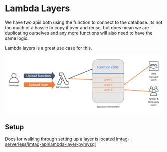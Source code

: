 # Lambda Layers

We have two apis both using the function to connect to the database. Its not too much of a hassle to copy it over and reuse, but does mean we are duplicating ourselves and any more functions will also need to have the same logic.

Lambda layers is a great use case for this.

<img src="images/layers.png" width="800">

## Setup

Docs for walking through setting up a layer is located [imtag-serverless/imtag-api/lambda-layer-pymysql](../../imtag-api/lambda-layer-pymysql)
